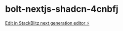 # bolt-nextjs-shadcn-4cnbfj

[Edit in StackBlitz next generation editor ⚡️](https://stackblitz.com/~/github.com/Skrillll/bolt-nextjs-shadcn-4cnbfj)